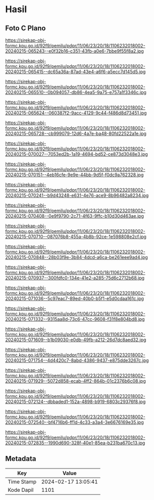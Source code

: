 # Hasil

## Foto C Plano

https://sirekap-obj-formc.kpu.go.id/92f9/pemilu/pdpr/11/06/23/20/18/1106232018002-20240215-065243--e0f32b16-c351-43fb-a0e6-7bbe9f55f8a2.jpg

https://sirekap-obj-formc.kpu.go.id/92f9/pemilu/pdpr/11/06/23/20/18/1106232018002-20240215-065415--dc65a36a-87ad-43e4-a6f6-a5ecc7d145d5.jpg

https://sirekap-obj-formc.kpu.go.id/92f9/pemilu/pdpr/11/06/23/20/18/1106232018002-20240215-065510--0b094057-db86-4ea5-9a75-e757a1f3346c.jpg

https://sirekap-obj-formc.kpu.go.id/92f9/pemilu/pdpr/11/06/23/20/18/1106232018002-20240215-065624--060387f2-9acc-4129-9c44-f486d8d73451.jpg

https://sirekap-obj-formc.kpu.go.id/92f9/pemilu/pdpr/11/06/23/20/18/1106232018002-20240215-065728--cb999079-12d6-4a7e-ba48-80fd22522a1e.jpg

https://sirekap-obj-formc.kpu.go.id/92f9/pemilu/pdpr/11/06/23/20/18/1106232018002-20240215-070027--7053ed2b-1a19-4694-bd52-ce873d3048e3.jpg

https://sirekap-obj-formc.kpu.go.id/92f9/pemilu/pdpr/11/06/23/20/18/1106232018002-20240215-070151--4eb16cfe-9e9e-44bb-9d5f-f0dc9a762328.jpg

https://sirekap-obj-formc.kpu.go.id/92f9/pemilu/pdpr/11/06/23/20/18/1106232018002-20240215-070241--b9d43248-e631-4e76-ace9-8b96482a8234.jpg

https://sirekap-obj-formc.kpu.go.id/92f9/pemilu/pdpr/11/06/23/20/18/1106232018002-20240215-070408--0e9f9790-2c71-4f63-9ffc-b10d30d463ae.jpg

https://sirekap-obj-formc.kpu.go.id/92f9/pemilu/pdpr/11/06/23/20/18/1106232018002-20240215-070710--087076b8-455a-4b8b-92ce-1e598808e2cf.jpg

https://sirekap-obj-formc.kpu.go.id/92f9/pemilu/pdpr/11/06/23/20/18/1106232018002-20240215-070848--28b03f9e-3b84-4dcd-a6ca-be261eee9ad4.jpg

https://sirekap-obj-formc.kpu.go.id/92f9/pemilu/pdpr/11/06/23/20/18/1106232018002-20240215-070937--300fdfc0-134e-41e2-a285-75d6c2712b68.jpg

https://sirekap-obj-formc.kpu.go.id/92f9/pemilu/pdpr/11/06/23/20/18/1106232018002-20240215-071036--5c97eac7-89ed-40b0-b5f1-e5d0cdaa161c.jpg

https://sirekap-obj-formc.kpu.go.id/92f9/pemilu/pdpr/11/06/23/20/18/1106232018002-20240215-071332--9315aa8d-73c6-47cc-9608-f31f8e804bd8.jpg

https://sirekap-obj-formc.kpu.go.id/92f9/pemilu/pdpr/11/06/23/20/18/1106232018002-20240215-071609--b1b09030-e0db-49fb-a212-26d7dc8aed32.jpg

https://sirekap-obj-formc.kpu.go.id/92f9/pemilu/pdpr/11/06/23/20/18/1106232018002-20240215-071754--4d4420c7-8abd-4386-9437-e875dde3267c.jpg

https://sirekap-obj-formc.kpu.go.id/92f9/pemilu/pdpr/11/06/23/20/18/1106232018002-20240215-071929--5072d858-ecab-4ff2-864b-01c2376b6c08.jpg

https://sirekap-obj-formc.kpu.go.id/92f9/pemilu/pdpr/11/06/23/20/18/1106232018002-20240215-072124--dbbaded1-152a-4898-b919-6803c29376f8.jpg

https://sirekap-obj-formc.kpu.go.id/92f9/pemilu/pdpr/11/06/23/20/18/1106232018002-20240215-072540--bf4716b6-ff1d-4c33-a3a4-3e6676169e35.jpg

https://sirekap-obj-formc.kpu.go.id/92f9/pemilu/pdpr/11/06/23/20/18/1106232018002-20240215-072835--1990d690-328f-40e1-85ea-b231ba670c13.jpg


## Metadata

| Key        | Value               |
| ---------- | ------------------- |
| Time Stamp | 2024-02-17 13:05:41 |
| Kode Dapil | 1101                |



